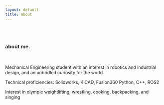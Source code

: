 ```yaml
---
layout: default
title: About 
---
```


<!--------------- hero image starts here --------------->
<div class="container">
    <div class="row">
        <div class="about image wow animate__animated animate__fadeInUp" data-wow-duration="1s" data-wow-delay="0.5s"></div>
    </div>
</div>

<!--------------- hero section starts here --------------->
<div class="container">
    <div class="hero-content">
        <br><br>
          <div class="row">
                <h3  class="wow animate__animated animate__fadeInUp" data-wow-duration="2s" data-wow-delay="0.5s">about me.</h3><br>
                <p class="wow animate__animated animate__fadeInUp">Mechanical Engineering student with an interest in robotics and industrial design, and an unbridled curiosity for the world. </p>
                <p class="wow animate__animated animate__fadeInUp" data-wow-delay="0.2s"> Technical proficiencies:
                Solidworks, KiCAD, Fusion360
                Python, C++, ROS2
                </p>
                <p class="wow animate__animated animate__fadeInUp" data-wow-delay="0.2s"> Interest in olympic weightlifting, wrestling, cooking, backpacking, and singing</p>
          </div>
    </div>
</div>
<!--------------- hero section ends here --------------->

